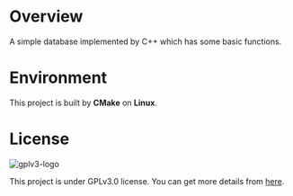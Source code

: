 # Overview

A simple database implemented by C++ which has some basic functions.

# Environment

This project is built by **CMake** on **Linux**.

# License

![gplv3-logo](https://www.gnu.org/graphics/gplv3-127x51.png)

This project is under GPLv3.0 license. You can get more details from [here](https://www.gnu.org/licenses/gpl-3.0.en.html).
